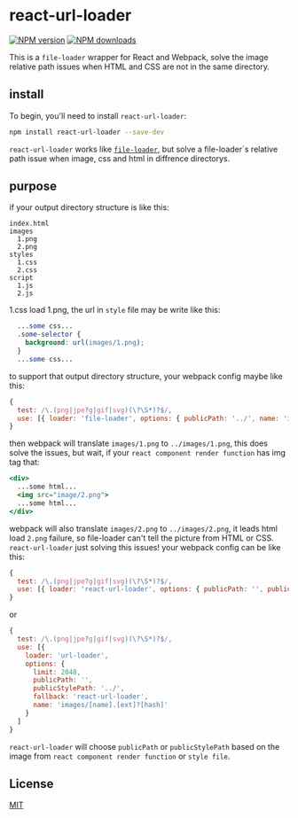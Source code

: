# react-url-loader

[![NPM version](https://img.shields.io/npm/v/react-url-loader.svg?style=flat)](https://npmjs.com/package/react-url-loader)
[![NPM downloads](https://img.shields.io/npm/dm/react-url-loader.svg?style=flat)](https://npmjs.com/package/react-url-loader)

This is a `file-loader` wrapper for React and Webpack, solve the image relative path issues when HTML and CSS are not in the same directory.

## install

To begin, you'll need to install `react-url-loader`:

```bash
npm install react-url-loader --save-dev
```

`react-url-loader` works like
[`file-loader`](https://github.com/webpack-contrib/file-loader), but solve a file-loader`s relative path issue when image, css and html in diffrence directorys.

## purpose

if your output directory structure is like this:

```text
index.html
images
  1.png
  2.png
styles
  1.css
  2.css
script
  1.js
  2.js
```

1.css load 1.png, the url in `style` file may be write like this:

```css
  ...some css...
  .some-selector {
    background: url(images/1.png);
  }
  ...some css...
```

to support that output directory structure, your webpack config maybe like this:

```js
{
  test: /\.(png|jpe?g|gif|svg)(\?\S*)?$/,
  use: [{ loader: 'file-loader', options: { publicPath: '../', name: 'images/[name].[ext]?[hash]' }]
}
```

then webpack will translate `images/1.png` to `../images/1.png`, this does solve the issues, but wait, if your `react component render function` has img tag that:

```jsx
<div>
  ...some html...
  <img src="image/2.png">
  ...some html...
</div>
```

webpack will also translate `images/2.png` to `../images/2.png`, it leads html load `2.png` failure, so file-loader can't tell the picture from HTML or CSS.
`react-url-loader` just solving this issues!
your webpack config can be like this:

```js
{
  test: /\.(png|jpe?g|gif|svg)(\?\S*)?$/,
  use: [{ loader: 'react-url-loader', options: { publicPath: '', publicStylePath: '../', name: 'images/[name].[ext]?[hash]' }]
}
```

or

```js
{
  test: /\.(png|jpe?g|gif|svg)(\?\S*)?$/,
  use: [{
    loader: 'url-loader',
    options: {
      limit: 2048,
      publicPath: '',
      publicStylePath: '../',
      fallback: 'react-url-loader',
      name: 'images/[name].[ext]?[hash]'
    }
  ]
}
```

`react-url-loader` will choose `publicPath` or `publicStylePath` based on the image from `react component render function` or `style file`.

## License

[MIT](./LICENSE)
